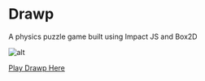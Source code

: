 # Drawp
A physics puzzle game built using Impact JS and Box2D

![alt](http://michaelmlowe.com/img/drawp_1.png)

[Play Drawp Here](http://michaelmlowe.com/CS20)

